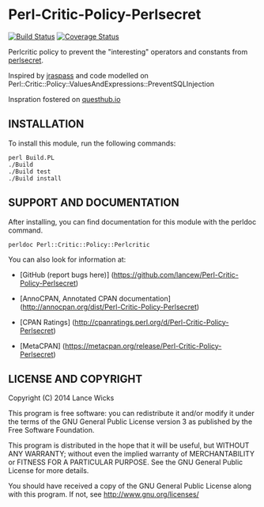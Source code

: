 Perl-Critic-Policy-Perlsecret
=============================

[![Build Status](https://travis-ci.org/lancew/Perl-Critic-Policy-Perlsecret.png?branch=master)](https://travis-ci.org/lancew/Perl-Critic-Policy-Perlsecret)
[![Coverage Status](https://coveralls.io/repos/lancew/Perl-Critic-Policy-Perlsecret/badge.png?branch=master)](https://coveralls.io/r/lancew/Perl-Critic-Policy-Perlsecret?branch=master)

Perlcritic policy to prevent the "interesting" operators and constants from [perlsecret](https://metacpan.org/pod/distribution/perlsecret/lib/perlsecret.pod).

Inspired by [jraspass](https://github.com/JRaspass) and code modelled on Perl::Critic::Policy::ValuesAndExpressions::PreventSQLInjection 

Inspration fostered on [questhub.io](https://questhub.io/realm/perl/quest/528cf35f9f567a6a0700006a)

INSTALLATION
------------

To install this module, run the following commands:

	perl Build.PL
	./Build
	./Build test
	./Build install


SUPPORT AND DOCUMENTATION
-------------------------

After installing, you can find documentation for this module with the
perldoc command.

	perldoc Perl::Critic::Policy::Perlcritic


You can also look for information at:

 * [GitHub (report bugs here)]
   (https://github.com/lancew/Perl-Critic-Policy-Perlsecret)

 * [AnnoCPAN, Annotated CPAN documentation]
   (http://annocpan.org/dist/Perl-Critic-Policy-Perlsecret)

 * [CPAN Ratings]
   (http://cpanratings.perl.org/d/Perl-Critic-Policy-Perlsecret)

 * [MetaCPAN]
   (https://metacpan.org/release/Perl-Critic-Policy-Perlsecret)


LICENSE AND COPYRIGHT
---------------------

Copyright (C) 2014 Lance Wicks

This program is free software: you can redistribute it and/or modify it under
the terms of the GNU General Public License version 3 as published by the Free
Software Foundation.

This program is distributed in the hope that it will be useful, but WITHOUT ANY
WARRANTY; without even the implied warranty of MERCHANTABILITY or FITNESS FOR A
PARTICULAR PURPOSE. See the GNU General Public License for more details.

You should have received a copy of the GNU General Public License along with
this program. If not, see http://www.gnu.org/licenses/
